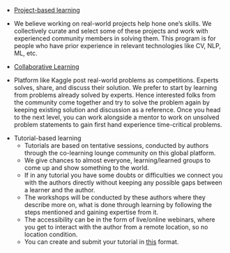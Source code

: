 * [Project-based learning](project_based_learning)
- We believe working on real-world projects help hone one’s skills. We collectively curate and select some of these projects and work with experienced community members in solving them. This program is for people who have prior experience in relevant technologies like CV, NLP, ML, etc.

* [Collaborative Learning](collaborative_learning)
- Platform like Kaggle post real-world problems as competitions. Experts solves, share, and discuss their solution. We prefer to start by learning from problems already solved by experts. Hence interested folks from the community come together and try to solve the problem again by keeping existing solution and discussion as a reference. Once you head to the next level, you can work alongside a mentor to work on unsolved problem statements to gain first hand experience time-critical problems.

* Tutorial-based learning
  - Tutorials are based on tentative sessions, conducted by authors through the co-learning lounge community on this global platform.
  - We give chances to almost everyone, learning/learned groups to come up and show something to the world.
  - If in any tutorial you have some doubts or difficulties we connect you with the authors directly without keeping any possible gaps between a learner and the author.
  - The workshops will be conducted by these authors where they describe more on, what is done through learning by following the steps mentioned and gaining expertise from it.
  - The accessibility can be in the form of live/online webinars, where you get to interact with the author from a remote location, so no location condition.
  - You can create and submit your tutorial in [this](../Technology/Artificial%20Intelligence/Natural%20Language%20Processing/Concepts/Text%20Classification/Text%20Classification%20using%20Machine%20Learning) format.
